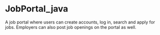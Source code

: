 # JobPortal_java
A job portal where users can create accounts, log in, search and apply for jobs. Employers can also post job openings on the portal as well.
